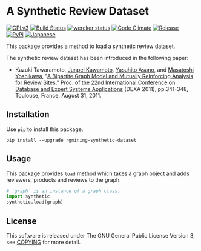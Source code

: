 # A Synthetic Review Dataset
[![GPLv3](https://img.shields.io/badge/license-GPLv3-blue.svg)](https://www.gnu.org/copyleft/gpl.html)
[![Build Status](https://travis-ci.org/rgmining/synthetic.svg?branch=master)](https://travis-ci.org/rgmining/synthetic)
[![wercker status](https://app.wercker.com/status/41b8ce3d4b5522780908f816eae1a63d/s/master "wercker status")](https://app.wercker.com/project/byKey/41b8ce3d4b5522780908f816eae1a63d)
[![Code Climate](https://codeclimate.com/github/rgmining/synthetic/badges/gpa.svg)](https://codeclimate.com/github/rgmining/synthetic)
[![Release](https://img.shields.io/badge/release-0.9.1-brightgreen.svg)](https://github.com/rgmining/synthetic/releases/tag/v0.9.1)
[![PyPi](https://img.shields.io/badge/pypi-0.9.1-brightgreen.svg)](https://pypi.python.org/pypi/rgmining-synthetic-dataset)
[![Japanese](https://img.shields.io/badge/qiita-%E6%97%A5%E6%9C%AC%E8%AA%9E-brightgreen.svg)](http://qiita.com/jkawamoto/items/9a7647c47998fab4a1ad)

This package provides a method to load a synthetic review dataset.

The synthetic review dataset has been introduced in the following paper:

* Kazuki Tawaramoto, [Junpei Kawamoto](https://www.jkawamoto.info),
  [Yasuhito Asano](http://www.iedu.i.kyoto-u.ac.jp/intro/member/asano), and
  [Masatoshi Yoshikawa](http://www.db.soc.i.kyoto-u.ac.jp/~yoshikawa/),
  "[A Bipartite Graph Model and Mutually Reinforcing Analysis for Review
  Sites](http://www.anrdoezrs.net/links/8186671/type/dlg/http://link.springer.com/chapter/10.1007%2F978-3-642-23088-2_25),"
  Proc. of [the 22nd International Conference on Database and Expert Systems
  Applications](http://www.dexa.org/previous/dexa2011/index.html) (DEXA 2011),
  pp.341-348, Toulouse, France, August 31, 2011.


## Installation
Use `pip` to install this package.

```shell
pip install --upgrade rgmining-synthetic-dataset
```


## Usage
This package provides `load` method which takes a graph object and adds
reviewers, products and reviews to the graph.

```py
# `graph` is an instance of a graph class.
import synthetic
synthetic.load(graph)
```


## License
This software is released under The GNU General Public License Version 3,
see [COPYING](COPYING) for more detail.
